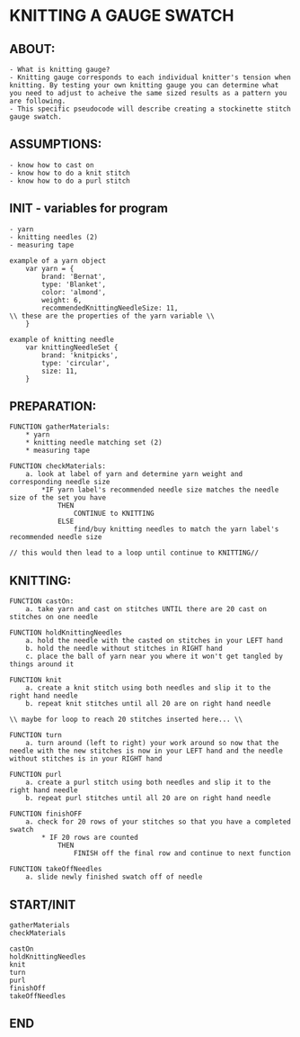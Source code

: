 <!-- pseudocode before the pseudocode:
    - include assumptions?
    - need to start with obtaining the materials aka variables
    - then preparation of casting on the yarn onto a needle
    - setting up how you hold the yarn
    - knit function
    - purl function
    - loop to finish
    - finish off function
    - if else function? - maybe with the count of stitches? or how long you want the swatch??
    - parameters might be the numnber of stitches and color?
-->

# KNITTING A GAUGE SWATCH
## ABOUT:
    - What is knitting gauge?
    - Knitting gauge corresponds to each individual knitter's tension when knitting. By testing your own knitting gauge you can determine what you need to adjust to acheive the same sized results as a pattern you are following.
    - This specific pseudocode will describe creating a stockinette stitch gauge swatch.
## ASSUMPTIONS:
    - know how to cast on
    - know how to do a knit stitch
    - know how to do a purl stitch
## INIT - variables for program
    - yarn
    - knitting needles (2)
    - measuring tape
<!-- stitch counter? -->

```
example of a yarn object
    var yarn = {
        brand: 'Bernat',
        type: 'Blanket',
        color: 'almond',
        weight: 6,
        recommendedKnittingNeedleSize: 11,
\\ these are the properties of the yarn variable \\
    }

example of knitting needle
    var knittingNeedleSet {
        brand: 'knitpicks',
        type: 'circular',
        size: 11,
    }
```

## PREPARATION:
```
FUNCTION gatherMaterials:
    * yarn
    * knitting needle matching set (2)
    * measuring tape

FUNCTION checkMaterials:
    a. look at label of yarn and determine yarn weight and corresponding needle size
        *IF yarn label's recommended needle size matches the needle size of the set you have
            THEN
                CONTINUE to KNITTING
            ELSE
                find/buy knitting needles to match the yarn label's recommended needle size

// this would then lead to a loop until continue to KNITTING//
```
<!-- checkMaterials: function() {
        if (yarn.recommendedKnittingNeedleSize == knittingNeedleSet.size) {
            continue to knitting;
        } else if (yarn.recommendedKnittingNeedleSize < knittingNeedleSet.size) {
            REPEAT until....
        } else if (yarn.recommendedKnittingNeedleSize < knittingNeedleSet.size) {
            REPEAT until....
        }
} -->

<!-- matching sizes would return TRUE - if greater than or less than (sizes don't match) would return FALSE -->

## KNITTING:

```
FUNCTION castOn:
    a. take yarn and cast on stitches UNTIL there are 20 cast on stitches on one needle

FUNCTION holdKnittingNeedles
    a. hold the needle with the casted on stitches in your LEFT hand
    b. hold the needle without stitches in RIGHT hand
    c. place the ball of yarn near you where it won't get tangled by things around it

FUNCTION knit
    a. create a knit stitch using both needles and slip it to the right hand needle
    b. repeat knit stitches until all 20 are on right hand needle

\\ maybe for loop to reach 20 stitches inserted here... \\

FUNCTION turn
    a. turn around (left to right) your work around so now that the needle with the new stitches is now in your LEFT hand and the needle without stitches is in your RIGHT hand

FUNCTION purl
    a. create a purl stitch using both needles and slip it to the right hand needle
    b. repeat purl stitches until all 20 are on right hand needle

FUNCTION finishOFF
    a. check for 20 rows of your stitches so that you have a completed swatch
        * IF 20 rows are counted
            THEN
                FINISH off the final row and continue to next function

FUNCTION takeOffNeedles
    a. slide newly finished swatch off of needle
```
<!--
    - if else to check for 20 stitches each time? or loop until 20 stitches are made
    - could also insert another function to check if you are on the right or wrong side of your knitting to determine whether to knit or purl if you drop/forget your progress
    - so next do a loop to repeat the functions for knitting, turning, and purling functions to create the rows     until the full square swatch is formed
    - should those three actions actually be one full function instead to loop?
    - can insert a final function on how to measure your swatch to test gauge
-->

## START/INIT

```
gatherMaterials
checkMaterials

castOn
holdKnittingNeedles
knit
turn
purl
finishOff
takeOffNeedles

```

## END
